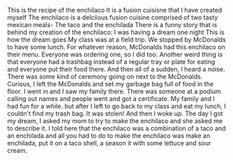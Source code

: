  This is the recipe of the enchilaco
 It is a fusion cuisisne that I have created myself
 The enchilaco is a delciious fusion cuisine comprised of two tasty mexican meals- The taco and the enchilada
 There is a funny story that is behind my creation of the enchilaco:
 I was having a dream one night
 This is how the dream goes 
 My class was at a field trip. We stopped by McDonalds to have some lunch. For whatever reason, McDonalds had this enchilaco on their menu. Everyone was ordering one, so I did too. Another weird thing is that everyone had a trashbag instead of a regular tray or plate for eating and everyone put their food there. And then all of a sudden, I heard a noise. There was some kind of ceremony going on next to the McDonalds. Curious, I left the McDonalds and set my garbage bag full of food in the floor. I went in and I saw my family there. There was someone at a podium calling out names and people went and got a certificate. My family and I had fun for a while. but after I left to go back to my class and eat my lunch, I couldn't find my trash bag. It was stolen! And then I woke up.
 The day I got my dream, I asked my mom to try to make the enchilaco and she asked me to describe it. I told here that the enchilaco was a combination of a taco and an enchilada and all you had to do to make the enchilaco was make an enchilada, put it on a taco shell, a season it with some lettuce and sour cream.